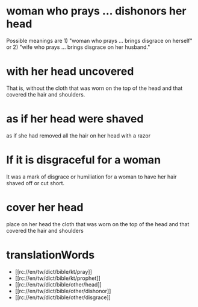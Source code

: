 # woman who prays ... dishonors her head

Possible meanings are 1) "woman who prays ... brings disgrace on herself" or 2) "wife who prays ... brings disgrace on her husband."

# with her head uncovered

That is, without the cloth that was worn on the top of the head and that covered the hair and shoulders.

# as if her head were shaved

as if she had removed all the hair on her head with a razor

# If it is disgraceful for a woman

It was a mark of disgrace or humiliation for a woman to have her hair shaved off or cut short.

# cover her head

place on her head the cloth that was worn on the top of the head and that covered the hair and shoulders

# translationWords

* [[rc://en/tw/dict/bible/kt/pray]]
* [[rc://en/tw/dict/bible/kt/prophet]]
* [[rc://en/tw/dict/bible/other/head]]
* [[rc://en/tw/dict/bible/other/dishonor]]
* [[rc://en/tw/dict/bible/other/disgrace]]